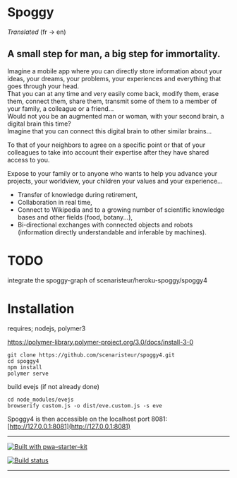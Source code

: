 <h1>  Spoggy </h1>

<p> <i> Translated </i> (fr -> en) </p>

<h2>  A small step for man, a big step for immortality.</h2>

<p>
  Imagine a mobile app where you can directly store information about your ideas, your dreams, your problems, your experiences and everything that goes through your head.
<br>
   That you can at any time and very easily come back, modify them, erase them, connect them, share them, transmit some of them to a member of your family, a colleague or a friend...
<br>
  Would not you be an augmented man or woman, with your second brain, a digital brain this time?
<br>
  Imagine that you can connect this digital brain to other similar brains...
<br>

  To that of your neighbors to agree on a specific point or that of your colleagues to take into account their expertise after they have shared access to you.
<br>

  Expose to your family or to anyone who wants to help you advance your projects, your worldview, your children your values and your experience...
</p>

<ul>
<li>Transfer of knowledge during retirement,</li>
<li>Collaboration in real time,</li>
<li>Connect to Wikipedia and to a growing number of scientific knowledge bases and other fields (food, botany...),</li>
<li>Bi-directional exchanges with connected objects and robots (information directly understandable and inferable by machines).</li>
</ul>


# TODO
integrate the spoggy-graph of scenaristeur/heroku-spoggy/spoggy4



# Installation

requires; nodejs, polymer3

https://polymer-library.polymer-project.org/3.0/docs/install-3-0


```
git clone https://github.com/scenaristeur/spoggy4.git
cd spoggy4
npm install
polymer serve

```

build evejs (if not already done)

```
cd node_modules/evejs
browserify custom.js -o dist/eve.custom.js -s eve
```

Spoggy4 is then accessible on the localhost port 8081: [http://127.0.0.1:8081](http://127.0.0.1:8081)



-----

[![Built with pwa–starter–kit](https://img.shields.io/badge/built_with-pwa–starter–kit_-blue.svg)](https://github.com/Polymer/pwa-starter-kit "Built with pwa–starter–kit")

[![Build status](https://api.travis-ci.org/Polymer/pwa-starter-kit.svg?branch=template-responsive-drawer-layout)](https://travis-ci.org/Polymer/pwa-starter-kit)

-----
